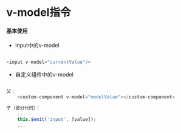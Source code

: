 # v-model指令

#### 基本使用

- input中的v-model

```javascript

<input v-model="currentValue"/>

```

- 自定义组件中的v-model

```javascript

父：
    <custom-component v-model="modelValue"></custom-component>

子（部分代码）：
    ...
    this.$emit('input', [value]);
    ...
```
